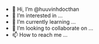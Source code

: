 - 👋 Hi, I’m @huuvinhdocthan
- 👀 I’m interested in ...
- 🌱 I’m currently learning ...
- 💞️ I’m looking to collaborate on ...
- 📫 How to reach me ...

<!---
huuvinhdocthan/huuvinhdocthan is a ✨ special ✨ repository because its `README.md` (this file) appears on your GitHub profile.
You can click the Preview link to take a look at your changes.
--->
